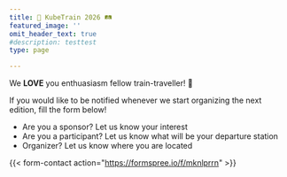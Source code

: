 ```yaml
---
title: 🚂 KubeTrain 2026 🛤️
featured_image: ''
omit_header_text: true
#description: testtest
type: page

---
```


We **LOVE** you enthuasiasm fellow train-traveller! 🚂

If you would like to be notified whenever we start organizing the next edition, fill the form below!

* Are you a sponsor? Let us know your interest
* Are you a participant? Let us know what will be your departure station
* Organizer? Let us know where you are located

{{< form-contact action="https://formspree.io/f/mknlprrn"  >}}

